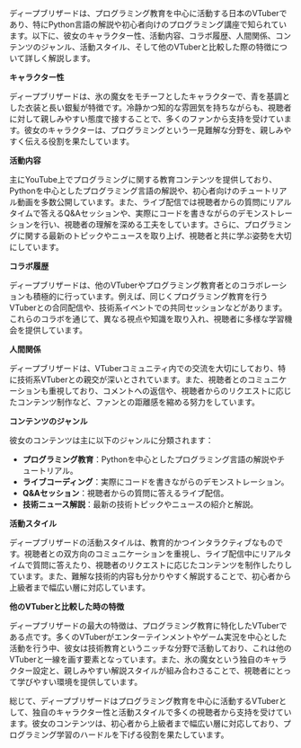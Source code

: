 ディープブリザードは、プログラミング教育を中心に活動する日本のVTuberであり、特にPython言語の解説や初心者向けのプログラミング講座で知られています。以下に、彼女のキャラクター性、活動内容、コラボ履歴、人間関係、コンテンツのジャンル、活動スタイル、そして他のVTuberと比較した際の特徴について詳しく解説します。

**キャラクター性**

ディープブリザードは、氷の魔女をモチーフとしたキャラクターで、青を基調とした衣装と長い銀髪が特徴です。冷静かつ知的な雰囲気を持ちながらも、視聴者に対して親しみやすい態度で接することで、多くのファンから支持を受けています。彼女のキャラクターは、プログラミングという一見難解な分野を、親しみやすく伝える役割を果たしています。

**活動内容**

主にYouTube上でプログラミングに関する教育コンテンツを提供しており、Pythonを中心としたプログラミング言語の解説や、初心者向けのチュートリアル動画を多数公開しています。また、ライブ配信では視聴者からの質問にリアルタイムで答えるQ&Aセッションや、実際にコードを書きながらのデモンストレーションを行い、視聴者の理解を深める工夫をしています。さらに、プログラミングに関する最新のトピックやニュースを取り上げ、視聴者と共に学ぶ姿勢を大切にしています。

**コラボ履歴**

ディープブリザードは、他のVTuberやプログラミング教育者とのコラボレーションも積極的に行っています。例えば、同じくプログラミング教育を行うVTuberとの合同配信や、技術系イベントでの共同セッションなどがあります。これらのコラボを通じて、異なる視点や知識を取り入れ、視聴者に多様な学習機会を提供しています。

**人間関係**

ディープブリザードは、VTuberコミュニティ内での交流を大切にしており、特に技術系VTuberとの親交が深いとされています。また、視聴者とのコミュニケーションも重視しており、コメントへの返信や、視聴者からのリクエストに応じたコンテンツ制作など、ファンとの距離感を縮める努力をしています。

**コンテンツのジャンル**

彼女のコンテンツは主に以下のジャンルに分類されます：

- **プログラミング教育**：Pythonを中心としたプログラミング言語の解説やチュートリアル。
- **ライブコーディング**：実際にコードを書きながらのデモンストレーション。
- **Q&Aセッション**：視聴者からの質問に答えるライブ配信。
- **技術ニュース解説**：最新の技術トピックやニュースの紹介と解説。

**活動スタイル**

ディープブリザードの活動スタイルは、教育的かつインタラクティブなものです。視聴者との双方向のコミュニケーションを重視し、ライブ配信中にリアルタイムで質問に答えたり、視聴者のリクエストに応じたコンテンツを制作したりしています。また、難解な技術的内容も分かりやすく解説することで、初心者から上級者まで幅広い層に対応しています。

**他のVTuberと比較した時の特徴**

ディープブリザードの最大の特徴は、プログラミング教育に特化したVTuberである点です。多くのVTuberがエンターテインメントやゲーム実況を中心とした活動を行う中、彼女は技術教育というニッチな分野で活動しており、これは他のVTuberと一線を画す要素となっています。また、氷の魔女という独自のキャラクター設定と、親しみやすい解説スタイルが組み合わさることで、視聴者にとって学びやすい環境を提供しています。

総じて、ディープブリザードはプログラミング教育を中心に活動するVTuberとして、独自のキャラクター性と活動スタイルで多くの視聴者から支持を受けています。彼女のコンテンツは、初心者から上級者まで幅広い層に対応しており、プログラミング学習のハードルを下げる役割を果たしています。 